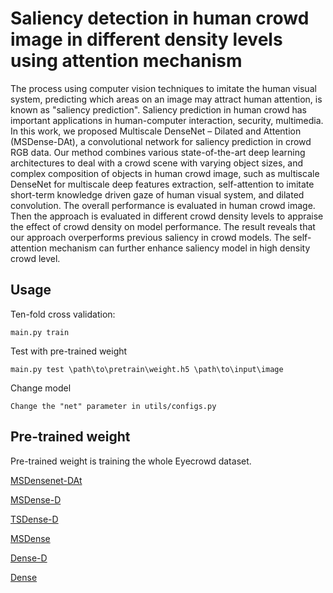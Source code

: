 # Saliency detection in human crowd image in different density levels using attention mechanism

The process using computer vision techniques to imitate the human visual system, predicting which areas on an image may attract human attention, is known as "saliency prediction". Saliency prediction in human crowd has important applications in human-computer interaction, security, multimedia. In this work, we proposed Multiscale DenseNet – Dilated and Attention (MSDense-DAt), a convolutional network for saliency prediction in crowd RGB data. Our method combines various state-of-the-art deep learning architectures  to deal with a crowd scene with varying object sizes, and complex composition of objects in human crowd image, such as multiscale DenseNet for multiscale deep features extraction, self-attention to imitate short-term knowledge driven gaze of human visual system, and dilated convolution. The overall performance is evaluated in human crowd image. Then the approach is evaluated in different crowd density levels to appraise the effect of crowd density on model performance. The result reveals that our approach overperforms previous saliency in crowd models. The self-attention mechanism can further enhance saliency model in high density crowd level.

## Usage

Ten-fold cross validation: 
```
main.py train 
```

Test with pre-trained weight
```
main.py test \path\to\pretrain\weight.h5 \path\to\input\image
```

Change model 
```
Change the "net" parameter in utils/configs.py
```

## Pre-trained weight

Pre-trained weight is training the whole Eyecrowd dataset.

[MSDensenet-DAt](https://drive.google.com/open?id=1lLCpbs4ZS4OwsR4wlvEaYS2Z7qeOnTfI)

[MSDense-D](https://drive.google.com/open?id=1APq0gCAlGDjT6a4Yq71CelAa24mYafPL)

[TSDense-D](https://drive.google.com/open?id=1KvZp8ETJxSv6Lm37wLh7OWldtk3L7GNj)

[MSDense](https://drive.google.com/open?id=1sr5aji-4qbrQff2QSwMFaX_6FfBpQnHL)

[Dense-D](https://drive.google.com/open?id=1KOBSyWctw9Lhyay90sKbgy0rGvggDlsl)

[Dense](https://drive.google.com/open?id=1BATVlsl-eOWhPedGEghU9_BY9M0WcRkm)
